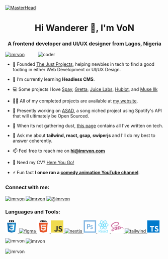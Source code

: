 [![MasterHead](https://repository-images.githubusercontent.com/588181932/e36ec678-7984-4cdd-8e4c-a3932772ff8e)](https://imrvon.com)
<h1 align="center">Hi Wanderer 👋, I'm VoN</h1>
<h3 align="center">A frontend developer and UI/UX designer from Lagos, Nigeria</h3>
<img align="right" alt="coder" width="400" src="https://imrvon.com/von.gif">

<p align="left"> <a href="https://twitter.com/imrvon" target="blank"><img src="https://img.shields.io/twitter/follow/imrvon?logo=twitter&style=for-the-badge" alt="imrvon" /></a> </p>

- 🔭 Founded [The Just Projects](https://thejustprojects.com), helping newbies in tech to find a good footing in either Web Development or UI/UX Design.

- 🌱 I’m currently learning **Headless CMS**.

-  💻 Some projects I love [Spay](https://spayv.netlify.app/), [Gretta](https://gretta.netlify.app), [Juice Labs](https://juice-lab.netlify.app/), [Hublot](https://hublotv.netlify.app/), and [Muse Ilk](https://muse-ilk.netlify.app/)

- 👨‍💻 All of my completed projects are available at [my website](https://imrvon.com).

- 👷 Presently working on [ASAD](https://github.com/imrvon/asad), a song niched project using Spotify's API that will ultimately be Open Sourced.

- 📝 When its not gathering dust, [this page](https://imrvon.com/blog.html) contains all I've written on tech.

- 💬 Ask me about **tailwind, react, gsap, swiperjs** and I'll do my best to answer coherently.

- 📫 Feel free to reach me on **hi@imrvon.com**

- 📄 Need my CV? [Here You Go!](https://imrvon.com/portfolio.pdf)

- ⚡ Fun fact **I once ran a [comedy animation YouTube channel](https://www.youtube.com/watch?v=rSunRvIuyrk)**.

<h3 align="left">Connect with me:</h3>
<p align="left">
<a href="https://twitter.com/imrvon" target="blank"><img align="center" src="https://raw.githubusercontent.com/rahuldkjain/github-profile-readme-generator/master/src/images/icons/Social/twitter.svg" alt="imrvon" height="30" width="40" /></a>
<a href="https://linkedin.com/in/imrvon" target="blank"><img align="center" src="https://raw.githubusercontent.com/rahuldkjain/github-profile-readme-generator/master/src/images/icons/Social/linked-in-alt.svg" alt="imrvon" height="30" width="40" /></a>
<a href="https://www.youtube.com/@thejustprojects" target="blank"><img align="center" src="https://raw.githubusercontent.com/rahuldkjain/github-profile-readme-generator/master/src/images/icons/Social/youtube.svg" alt="@imrvon" height="30" width="40" /></a>
</p>

<h3 align="left">Languages and Tools:</h3>
<p align="left"> <a href="https://www.w3schools.com/css/" target="_blank" rel="noreferrer"> <img src="https://raw.githubusercontent.com/devicons/devicon/master/icons/css3/css3-original-wordmark.svg" alt="css3" width="40" height="40"/> </a> <a href="https://www.figma.com/" target="_blank" rel="noreferrer"> <img src="https://www.vectorlogo.zone/logos/figma/figma-icon.svg" alt="figma" width="40" height="40"/> </a> <a href="https://www.w3.org/html/" target="_blank" rel="noreferrer"> <img src="https://raw.githubusercontent.com/devicons/devicon/master/icons/html5/html5-original-wordmark.svg" alt="html5" width="40" height="40"/> </a> <a href="https://developer.mozilla.org/en-US/docs/Web/JavaScript" target="_blank" rel="noreferrer"> <img src="https://raw.githubusercontent.com/devicons/devicon/master/icons/javascript/javascript-original.svg" alt="javascript" width="40" height="40"/> </a> <a href="https://nextjs.org/" target="_blank" rel="noreferrer"> <img src="https://cdn.worldvectorlogo.com/logos/nextjs-2.svg" alt="nextjs" width="40" height="40"/> </a> <a href="https://www.photoshop.com/en" target="_blank" rel="noreferrer"> <img src="https://raw.githubusercontent.com/devicons/devicon/master/icons/photoshop/photoshop-line.svg" alt="photoshop" width="40" height="40"/> </a> <a href="https://reactjs.org/" target="_blank" rel="noreferrer"> <img src="https://raw.githubusercontent.com/devicons/devicon/master/icons/react/react-original-wordmark.svg" alt="react" width="40" height="40"/> </a> <a href="https://sass-lang.com" target="_blank" rel="noreferrer"> <img src="https://raw.githubusercontent.com/devicons/devicon/master/icons/sass/sass-original.svg" alt="sass" width="40" height="40"/> </a> <a href="https://tailwindcss.com/" target="_blank" rel="noreferrer"> <img src="https://www.vectorlogo.zone/logos/tailwindcss/tailwindcss-icon.svg" alt="tailwind" width="40" height="40"/> </a> <a href="https://www.typescriptlang.org/" target="_blank" rel="noreferrer"> <img src="https://raw.githubusercontent.com/devicons/devicon/master/icons/typescript/typescript-original.svg" alt="typescript" width="40" height="40"/> </a> </p>

<p><img align="left" src="https://github-readme-stats.vercel.app/api/top-langs?username=imrvon&show_icons=true&locale=en&layout=compact" alt="imrvon" /></p>

<p>&nbsp;<img align="center" src="https://github-readme-stats.vercel.app/api?username=imrvon&show_icons=true&locale=en" alt="imrvon" /></p>

<p><img align="center" src="https://github-readme-streak-stats.herokuapp.com/?user=imrvon&" alt="imrvon" /></p>
